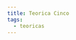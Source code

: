 ```yaml
---
title: Teorica Cinco
tags: 
  - teoricas
---
```


<!--
## Información contenida en alineamientos múltiples

 Clase teórica información contenida en alineamientos múltiples

 Esta clase incluye ejercicios para resolver (handout).

### Weight matrices, Sequence motifs, Information content, and Sequence logos

* :fontawesome-regular-file-pdf: [Slides](./files/PSSM_SeqProf_2020.pdf)

* :fontawesome-regular-file-pdf: [Ejercicios - Logo](./files/Ex_Logo.pdf)

    * :fontawesome-regular-file-pdf: [Answers - Logo](./files/Ex_Logo_ans.pdf)

* :fontawesome-regular-file-pdf: [Ejercicios - Pseudocounts](./files/Estimationofpseudocounts_2010.pdf)

    * :fontawesome-regular-file-pdf: [Answers - Pseudocounts](./files/Estimationofpseudocounts_2010.pdf)

![type:video](https://www.youtube.com/embed/2f_ZSic28ko)

### Sequence profiles

* :fontawesome-regular-file-pdf: [Slides](./files/SeqProf_2020.pdf)

* :fontawesome-regular-file-pdf: [Ejercicios](./files/Psi_blast_ex.pdf)

![type:video](https://www.youtube.com/embed/ZWxALGN_400)

![type:video]()

-->